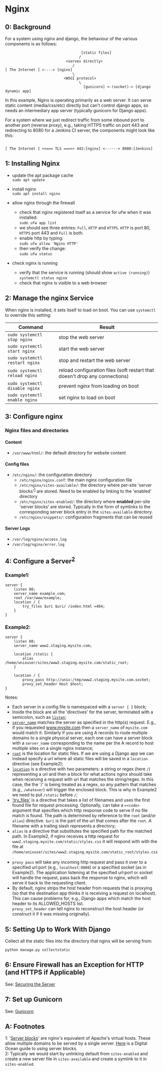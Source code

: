 Nginx
=====

0: Background
-------------
For a system using nginx and django, the behaviour of the various components is 
as follows:
```
                                   [static files]
                                  /
                            <serves directly>  
                               /
[ The Internet ] <----> [nginx]
                               \
                           <WSGI protocol>
                                  \
                                    [gunicorn] <-(socket)-> [django dynamic app]
```

In this example, Nginx is operating primarily as a web server. It can serve 
static content (media/css/etc) directly but can't control django apps, so needs 
an intermediary app server (typically gunicorn for Django apps).

For a system where we just redirect traffic from some inbound port to another 
port (reverse proxy), e.g., taking HTTPS traffic on port 443 and redirecting to 
8080 for a Jenkins CI server, the components might look like this:
```

[ The Internet ] <<=== TLS ===>> 443:[nginx] <------> 8080:[Jenkins]

```


1: Installing Nginx
-------------------
- update the apt package cache  
  `sudo apt update`  
 
- install nginx  
  `sudo apt install nginx`

- allow nginx through the firewall
  - check that nginx registered itself as a service for ufw when it was 
    installed:  
    `sudo ufw app list`
  - we should see three entries: `Full`, `HTTP` and `HTTPS`. `HTTP` is 
    port 80, `HTTPS` port 443 and `Full` is both.
  - enable http by typing:  
    `sudo ufw allow 'Nginx HTTP'`
  - then verify the change:  
    `sudo ufw status`

- check nginx is running  
  - verify that the service is running (should show `active (running)`)  
    `systemctl status nginx`
  - check that nginx is visible to a web browser


2: Manage the nginx Service
---------------------------
When nginx is installed, it sets itself to load on boot.
You can use `systemctl` to override this setting:

Command                        | Result
-------------------------------|---------
`sudo systemctl stop nginx`    | stop the web server
`sudo systemctl start nginx`   | start the web server
`sudo systemctl restart nginx` | stop and restart the web server
`sudo systemctl reload nginx`  | reload configuration files (soft restart that doesn't drop any connections)
`sudo systemctl disable nginx` | prevent nginx from loading on boot
`sudo systemctl enable nginx`  | set nginx to load on boot


3: Configure nginx
------------------

### Nginx files and directories ###

#### Content ####
- `/var/www/html/`: the default directory for website content

#### Config files ####
- `/etc/nginx/`: the configuration directory
  - `/etc/nginx/nginx.conf`: the main nginx configuration file
  - `/etc/nginx/sites-available/`: the directory where per-site 'server blocks'<sup>[1]('#footnote01')</sup> are stored. Need to be 
    enabled by linking to the 'enabled' directory
  - `/etc/nginx/sites-enabled/`: the directory where **enabled** per-site 'server blocks' are stored. Typically in the form of symlinks 
    to the corresponding server block entry in the `sites-available` directory.
  - `/etc/nginx/snippets/`: configuration fragments that can be reused

#### Server Logs ####
- `/var/log/nginx/access.log`
- `/var/log/nginx/error.log`


4: Configure a Server<sup>[2]('#footnote02')</sup>
---------------------

### Example1: ###

```nginx
server {
    listen 80;
    server_name example.com;
    root /var/www/example;
    location / {
        try_files $uri $uri/ /index.html =404;
    }
}
```

### Example2: ###

```nginx
server {
    listen 80;
    server_name www2.staging.mysite.com;
    
    location /static {
        alias /home/unixuser/sites/www2.staging.mysite.com/static_root;
    }
    
    location / {
        proxy_pass http://unix:/tmp/www2.staging.mysite.com.socket;
        proxy_set_header Host $host;
}
```

Notes:
- Each server in a config file is namespaced with a `server { }` block;
- Inside the block are all the 'directives' for the server, terminated with a semicolon, such as [`listen`][link02];
- [`server_name`][link03] matches the server as specified in the http(s) request. E.g., if you requested www.mysite.com then a 
  `server_name` of `mysite.com` would match it. Similarly if you are using A records to route multiple domains to a single 
  physical server, each one can have a server block with a `server_name` corresponding to the name per the A record to host 
  multiple sites on a single nginx instance;
- [`root`][link04] is the location for static files. If we are using a Django app we can instead specify a url where all static files
  will be saved in a `location` directive (see Example2);
- [`location`][link05] is a directive with two parameters: a string or regex (here `/`) representing a uri and then a block for what
  actions nginx should take when receiving a request with uri that matches the string/regex. In this case, the the '/' is being treated
  as a regex, so any pattern that matches (e.g., `/whatever`) will trigger the enclosed block. This is why in Example2 we need to put
  `/static` before `/`;
- ['try_files'][link06] is a directive that takes a list of filenames and uses the first found file for request processing. Optionally, 
  can take a `=<code>` argument that specifies which http response code to serve if no file match is found. The path is determined by 
  reference to the `root` (and/or `alias`) directive. `$uri` is the part of the url that comes after the `root`. A filename with a 
  trailing slash represents a directory;
- `alias` is a directive that substitutes the specified path for the matched path. In Example2, if nginx receives a http request for 
  `www2.staging.mysite.com/static/styles.css` it will respond with with the file at 
  `/home/unixuser/sites/www2.staging.mysite.com/static_root/styles.css`.
- `proxy pass` will take any incoming http request and pass it over to a specified url:port (e.g., `localhost:8000`) or a specified
  socket (as in Example2). The application listening at the specified url:port or socket will handle the request, pass back the
  response to nginx, which will serve it back to the requesting client.
- By default, nginx strips the host header from requests that is proxying (so that the destination app thinks it is receiving a request 
  on localhost). This can cause problems for, e.g., Django apps which match the host header to its ALLOWED_HOSTS list.  
  `proxy_set_header` can tell nginx to reconstruct the host header (or construct it if it was missing originally).

5: Setting Up to Work With Django
---------------------------------

Collect all the static files into the directory that nginx will be serving from:
```
python manage.py collectstatic
```


6: Ensure Firewall has an Exception for HTTP (and HTTPS if Applicable)
----------------------------------------------------------------------

See: [Securing the Server][link07]


7: Set up Gunicorn
------------------
See: [Gunicorn][link08]


A: Footnotes
------------
<a name="footnote01">1</a>: '[Server blocks][link01]' are nginx's equivalent of Apache's virtual hosts. These allow multiple domains to be
served by a single server. 
[Here](https://www.digitalocean.com/community/tutorials/how-to-set-up-nginx-server-blocks-virtual-hosts-on-ubuntu-16-04) is a Digital 
Ocean guide to using server blocks.  
<a name="footnote02">2</a>: Typically we would start by unlinking default from `sites-enabled` and create a new server file in 
`sites-available` and create a symlink to it in `sites-enabled`.




[link01]: https://www.nginx.com/resources/wiki/start/topics/examples/server_blocks/
[link02]: http://nginx.org/en/docs/http/ngx_http_core_module.html#listen
[link03]: http://nginx.org/en/docs/http/ngx_http_core_module.html#server_name
[link04]: http://nginx.org/en/docs/http/ngx_http_core_module.html#root
[link05]: http://nginx.org/en/docs/http/ngx_http_core_module.html#location
[link06]: http://nginx.org/en/docs/http/ngx_http_core_module.html#try_files
[link07]: https://github.com/Crossroadsman/ServerAdmin/blob/master/SecuringServer.md
[link08]: https://github.com/Crossroadsman/ServerAdmin/blob/master/gunicorn.md
